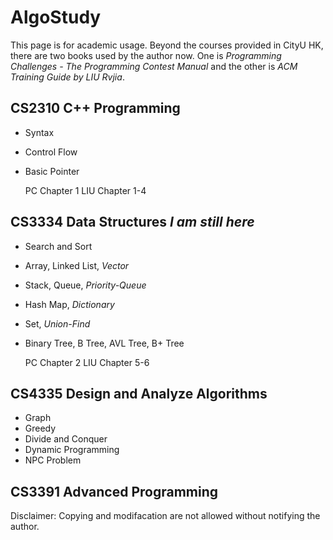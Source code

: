 # AlgoStudy

This page is for academic usage. Beyond the courses provided in CityU HK, there are two books used by the author now. One is *Programming Challenges - The Programming Contest Manual* and the other is *ACM Training Guide by LIU Rvjia*.

## CS2310 C++ Programming

- Syntax
- Control Flow
- Basic Pointer

  PC  Chapter 1
  LIU Chapter 1-4

## CS3334 Data Structures *I am still here*

- Search and Sort
- Array, Linked List, *Vector*
- Stack, Queue, *Priority-Queue*
- Hash Map, *Dictionary*
- Set, *Union-Find*
- Binary Tree, B Tree, AVL Tree, B+ Tree

  PC  Chapter 2
  LIU Chapter 5-6

## CS4335 Design and Analyze Algorithms

- Graph
- Greedy
- Divide and Conquer
- Dynamic Programming
- NPC Problem

## CS3391 Advanced Programming

Disclaimer: Copying and modifacation are not allowed without notifying the author.
